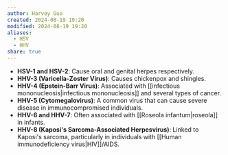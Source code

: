 ```yaml
---
author: Harvey Guo
created: 2024-08-19 19:20
modified: 2024-08-19 19:20
aliases:
  - HSV
  - HHV
share: true
---
```

- **HSV-1 and HSV-2**: Cause oral and genital herpes respectively.
- **HHV-3 (Varicella-Zoster Virus)**: Causes chickenpox and shingles.
- **HHV-4 (Epstein-Barr Virus)**: Associated with [[infectious mononucleosis|infectious mononucleosis]] and several types of cancer.
- **HHV-5 (Cytomegalovirus)**: A common virus that can cause severe disease in immunocompromised individuals.
- **HHV-6 and HHV-7**: Often associated with [[Roseola infantum|roseola]] in infants.
- **HHV-8 (Kaposi's Sarcoma-Associated Herpesvirus)**: Linked to Kaposi's sarcoma, particularly in individuals with [[Human immunodeficiency virus|HIV]]/AIDS.
